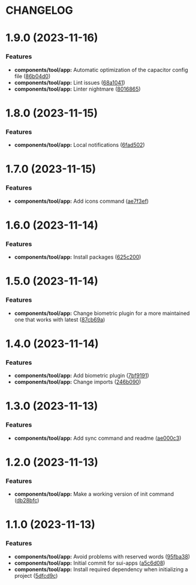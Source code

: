 # CHANGELOG

# 1.9.0 (2023-11-16)


### Features

* **components/tool/app:** Automatic optimization of the capacitor config file ([86b04d0](https://github.com/SUI-Components/adevinta-spain-components/commit/86b04d0e711255f36220ca03c70333be7cd7dd25))
* **components/tool/app:** Lint issues ([68a1041](https://github.com/SUI-Components/adevinta-spain-components/commit/68a1041f8a0aa65b16866d9bf60af2c6f3a322f6))
* **components/tool/app:** Linter nightmare ([8016865](https://github.com/SUI-Components/adevinta-spain-components/commit/8016865977c1c49e2895153a921cf0488aee847f))



# 1.8.0 (2023-11-15)


### Features

* **components/tool/app:** Local notifications ([6fad502](https://github.com/SUI-Components/adevinta-spain-components/commit/6fad502a5ae88e7f782439c7c72411aa93d7e6c8))



# 1.7.0 (2023-11-15)


### Features

* **components/tool/app:** Add icons command ([ae7f3ef](https://github.com/SUI-Components/adevinta-spain-components/commit/ae7f3ef63e480898a7db409198b450d3658cca5b))



# 1.6.0 (2023-11-14)


### Features

* **components/tool/app:** Install packages ([625c200](https://github.com/SUI-Components/adevinta-spain-components/commit/625c200db4a761c1b1be2115d7f8de8004df596c))



# 1.5.0 (2023-11-14)


### Features

* **components/tool/app:** Change biometric plugin for a more maintained one that works with latest ([87cb69a](https://github.com/SUI-Components/adevinta-spain-components/commit/87cb69abc0edad475a8085d0651ec0afd53ab6d0))



# 1.4.0 (2023-11-14)


### Features

* **components/tool/app:** Add biometric plugin ([7bf9191](https://github.com/SUI-Components/adevinta-spain-components/commit/7bf919176051e8d49be09f7f2fcab58390e4b7d1))
* **components/tool/app:** Change imports ([246b090](https://github.com/SUI-Components/adevinta-spain-components/commit/246b0905c9775ff3e9729f21aee245cf270159b2))



# 1.3.0 (2023-11-13)


### Features

* **components/tool/app:** Add sync command and readme ([ae000c3](https://github.com/SUI-Components/adevinta-spain-components/commit/ae000c34a9bc843beb2452480a6162b84c0d99c4))



# 1.2.0 (2023-11-13)


### Features

* **components/tool/app:** Make a working version of init command ([db28bfc](https://github.com/SUI-Components/adevinta-spain-components/commit/db28bfcf153361ba57c37ea39b13e95af357ee4e))



# 1.1.0 (2023-11-13)


### Features

* **components/tool/app:** Avoid problems with reserved words ([95fba38](https://github.com/SUI-Components/adevinta-spain-components/commit/95fba3891161d2333e47752e82f25ef0af7b2d37))
* **components/tool/app:** Initial commit for sui-apps ([a5c6d08](https://github.com/SUI-Components/adevinta-spain-components/commit/a5c6d0860cc4a67f8cefbe864cd1185988228733))
* **components/tool/app:** Install required dependency when initializing a project ([5dfcd9c](https://github.com/SUI-Components/adevinta-spain-components/commit/5dfcd9cf0e94fc785335d81a3cd358ed6bf9241e))



